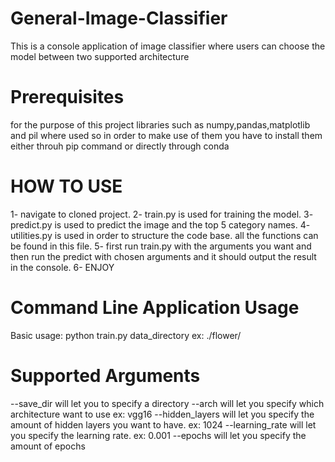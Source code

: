 # General-Image-Classifier
This is a console application of  image classifier where users can choose the model between two supported architecture

# Prerequisites
for the purpose of this project libraries such as numpy,pandas,matplotlib and pil where used so in order to make use of them
you have to install them either throuh pip command or directly through conda

# HOW TO USE
1- navigate to cloned project.
2- train.py is used for training the model.
3- predict.py is used to predict the image and the top 5 category names.
4- utilities.py is used in order to structure the code base. all the functions can be found in this file.
5- first run train.py with the arguments you want and then run the predict with chosen arguments and it should output the result in the console.
6- ENJOY


# Command Line Application Usage

Basic usage: python train.py data_directory ex: ./flower/

# Supported Arguments
--save_dir will let you to specify a directory
--arch will let you specify which architecture want to use ex: vgg16
--hidden_layers will let you specify the amount of hidden layers you want to have. ex: 1024
--learning_rate will let you specify the learning rate. ex: 0.001
--epochs will let you specify the amount of epochs



